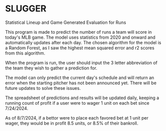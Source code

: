 # SLUGGER
 Statistical Lineup and Game Generated Evaluation for Runs

This program is made to predict the number of runs a team will score in today's MLB game. The model uses statistics from 2020 and onward and automatically updates after each day. The chosen algorithm for the model is a Random Forest, as I saw the highest mean squared error and r2 scores from this algorithm. 

When the program is run, the user should input the 3 letter abbreviation of the team they wish to gather a prediction for. 

The model can only predict the current day's schedule and will  return an error when the starting pitcher has not been announced yet. There will be future updates to solve these issues.

The spreadsheet of predictions and results will be updated daily, keeping a running count of profit if a user were to wager 1 unit on each bet since 7/24/2024.

As of 8/7/2024, if a bettor were to place each favored bet at 1 unit per wager, they would be in profit 8.5 units, or 8.5% of their bankroll.
